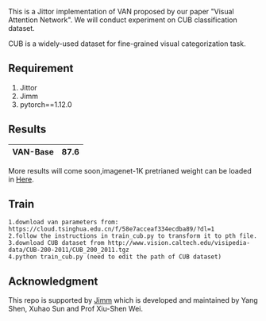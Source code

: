 This is a Jittor implementation of VAN proposed by our paper "Visual Attention Network". We will conduct experiment on CUB classification dataset. 

CUB is a widely-used dataset for fine-grained visual categorization task.

## Requirement 

1. Jittor
2. Jimm
3. pytorch==1.12.0

## Results

| VAN-Base | 87.6 |
| -------- | ---- |

More results will come soon,imagenet-1K pretrianed weight can be loaded in [Here](https://github.com/Visual-Attention-Network/VAN-Classification).



## Train 
```
1.download van parameters from: https://cloud.tsinghua.edu.cn/f/58e7acceaf334ecdba89/?dl=1 
2.follow the instructions in train_cub.py to transform it to pth file.
3.download CUB dataset from http://www.vision.caltech.edu/visipedia-data/CUB-200-2011/CUB_200_2011.tgz
4.python train_cub.py (need to edit the path of CUB dataset)
```


## Acknowledgment

This repo is supported by [Jimm](https://github.com/Jittor-Image-Models/Jittor-Image-Models) which is developed and maintained by Yang Shen, Xuhao Sun and Prof Xiu-Shen Wei.